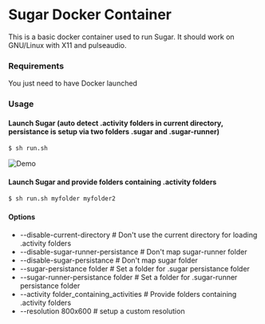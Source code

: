 # Sugar Docker Container

This is a basic docker container used to run Sugar.
It should work on GNU/Linux with X11 and pulseaudio.

### Requirements
You just need to have Docker launched

### Usage

#### Launch Sugar (auto detect .activity folders in current directory, persistance is setup via two folders .sugar and .sugar-runner)
```sh
$ sh run.sh
```

![Demo](https://github.com/mikklfr/docker-sugar/raw/master/demo.gif)

#### Launch Sugar and provide folders containing .activity folders
```sh
$ sh run.sh myfolder myfolder2
```

#### Options
- --disable-current-directory # Don't use the current directory for loading .activity folders
- --disable-sugar-runner-persistance # Don't map sugar-runner folder
- --disable-sugar-persistance # Don't map sugar folder
- --sugar-persistance folder # Set a folder for .sugar persistance folder
- --sugar-runner-persistance folder # Set a folder for .sugar-runner persistance folder
- --activity folder_containing_activities # Provide folders containing .activity folders
- --resolution 800x600 # setup a custom resolution
